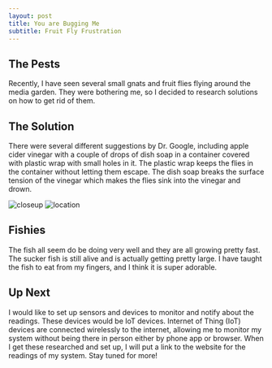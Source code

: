 ```yaml
---
layout: post
title: You are Bugging Me
subtitle: Fruit Fly Frustration
---
```


## The Pests

Recently, I have seen several small gnats and fruit flies flying around the media garden. They were bothering me, so I decided to research solutions on how to get rid of them.

## The Solution

There were several different suggestions by Dr. Google, including apple cider vinegar with a couple of drops of dish soap in a container covered with plastic wrap with small holes in it. The plastic wrap keeps the flies in the container without letting them escape. The dish soap breaks the surface tension of the vinegar which makes the flies sink into the vinegar and drown.

<img src="https://trentonwagner.github.io/img/Closeup.JPG" alt="closeup">

<img src="https://trentonwagner.github.io/img/Location.JPG" alt="location">

## Fishies

The fish all seem do be doing very well and they are all growing pretty fast. The sucker fish is still alive and is actually getting pretty large. I have taught the fish to eat from my fingers, and I think it is super adorable.

## Up Next

I would like to set up sensors and devices to monitor and notify about the readings. These devices would be IoT devices. Internet of Thing (IoT) devices are connected wirelessly to the internet, allowing me to monitor my system without being there in person either by phone app or browser. When I get these researched and set up, I will put a link to the website for the readings of my system. Stay tuned for more!
